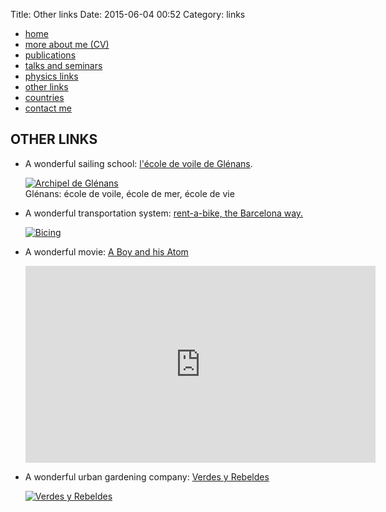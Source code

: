 Title: Other links
Date: 2015-06-04 00:52
Category: links

*   [home](index.html)
*   [more about me (CV)](CV_of_Pietro_Massignan.pdf)
*   [publications](publications.html)
*   [talks and seminars](talks.html)
*   [physics links](physicsLinks.html)
*   [other links](otherLinks.html)
*   [countries](countries.html)
*   [contact me](index.html#contact)

## OTHER LINKS

*   A wonderful sailing school: [l'école de voile de Glénans](http://www.glenans.asso.fr/).   

    [![Archipel de Glénans](archipel.jpg)](http://www.glenans.asso.fr/)  
    Glénans: école de voile, école de mer, école de vie  

*   A wonderful transportation system: [rent-a-bike, the Barcelona way.](http://www.bicing.com/)  

    [![Bicing](bicing.png)](http://www.bicing.com/)  

*   A wonderful movie: [A Boy and his Atom](http://www.research.ibm.com/articles/madewithatoms.shtml)  

    <iframe width="560" height="315" src="http://www.youtube.com/embed/oSCX78-8-q0" frameborder="0" allowfullscreen=""></iframe>  

*   A wonderful urban gardening company: [Verdes y Rebeldes](http://www.verdesyrebeldes.com/)  

    [![Verdes y Rebeldes](logoVyR.jpg)](http://www.verdesyrebeldes.com/)  